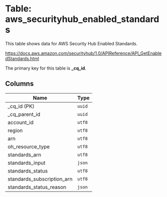 # Table: aws_securityhub_enabled_standards

This table shows data for AWS Security Hub Enabled Standards.

https://docs.aws.amazon.com/securityhub/1.0/APIReference/API_GetEnabledStandards.html

The primary key for this table is **_cq_id**.

## Columns

| Name          | Type          |
| ------------- | ------------- |
|_cq_id (PK)|`uuid`|
|_cq_parent_id|`uuid`|
|account_id|`utf8`|
|region|`utf8`|
|arn|`utf8`|
|oh_resource_type|`utf8`|
|standards_arn|`utf8`|
|standards_input|`json`|
|standards_status|`utf8`|
|standards_subscription_arn|`utf8`|
|standards_status_reason|`json`|